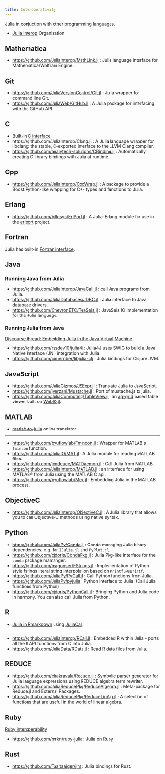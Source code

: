 ```yaml
---
title: Interoperativity
---
```


Julia in conjuction with other programming languages.

- [Julia Interop](https://github.com/JuliaInterop) Organization

## Mathematica

- https://github.com/JuliaInterop/MathLink.jl : Julia language interface for Mathematica/Wolfram Engine.

## Git

- https://github.com/JuliaVersionControl/Git.jl : Julia wrapper for command line Git.
- https://github.com/JuliaWeb/GitHub.jl : A Julia package for interfacing with the GitHub API.

## C

- Built-in [C interface](https://docs.julialang.org/en/v1/manual/calling-c-and-fortran-code/)
- https://github.com/JuliaInterop/Clang.jl : A Julia language wrapper for libclang: the stable, C-exported interface to the LLVM Clang compiler.
- https://github.com/analytech-solutions/CBinding.jl : Automatically creating C library bindings with Julia at runtime.

## Cpp

- https://github.com/JuliaInterop/CxxWrap.jl : A package to provide a Boost.Python-like wrapping for C+- types and functions to Julia.

## Erlang

- https://github.com/billosys/ErlPort.jl : A Julia-Erlang module for use in the [erlport](http://erlport.org) project.

## Fortran

Julia has built-in [Fortran interface](https://docs.julialang.org/en/v1/manual/calling-c-and-fortran-code/).

## Java

### Running Java from Julia

- https://github.com/JuliaInterop/JavaCall.jl : call Java programs from Julia.
- https://github.com/JuliaDatabases/JDBC.jl : Julia interface to Java database drivers.
- https://github.com/ChevronETC/TeaSeis.jl : JavaSeis IO implementation for the Julia language.

### Running Julia from Java

[Discourse thread: Embedding Julia in the Java Virtual Machine](https://discourse.julialang.org/t/embedding-julia-in-the-java-virtual-machine/51444).

- https://github.com/rssdev10/julia4j : Julia4J uses SWIG to build a Java Native Interface (JNI) integration with Julia.
- https://github.com/cnuernber/libjulia-clj : Julia bindings for Clojure JVM.

## JavaScript

- https://github.com/JuliaGizmos/JSExpr.jl : Translate Julia to JavaScript.
- https://github.com/jverzani/Mustache.jl : Port of mustache.js to julia.
- https://github.com/JuliaComputing/TableView.jl : an [ag-grid](https://www.ag-grid.com/) based table viewer built on [WebIO.jl](https://github.com/JuliaGizmos/WebIO.jl).

## MATLAB

- [matlab-to-julia](https://lakras.github.io/matlab-to-julia/) online translator.

---

- https://github.com/byuflowlab/Fmincon.jl : Wrapper for MATLAB's `fmincon` function.
- https://github.com/JuliaIO/MAT.jl : A Julia module for reading MATLAB files.
- https://github.com/jondeuce/MATDaemon.jl : Call Julia from MATLAB.
- https://github.com/JuliaInterop/MATLAB.jl : an interface for using MATLAB® from Julia using the MATLAB C api.
- https://github.com/byuflowlab/Mex.jl : Embedding Julia in the MATLAB process.

## ObjectiveC

- https://github.com/JuliaInterop/ObjectiveC.jl : A Julia library that allows you to call Objective-C methods using native syntax.

## Python

- https://github.com/JuliaPy/Conda.jl : Conda managing Julia binary dependencies. e.g. for `IJulia.jl` and `PyPlot.jl`.
- https://github.com/cjdoris/CondaPkg.jl : Julia Pkg-like interface for the `conda` package mamanger.
- https://github.com/magonser/FStrings.jl : Implementation of Python style [fsrings](https://peps.python.org/pep-0498/) literal string interpolation based on `Printf.@sprintf`.
- https://github.com/JuliaPy/PyCall.jl : Call Python functions from Julia.
- https://github.com/JuliaPy/pyjulia : Python interface to Julia. (Call Julia functions from Python)
- https://github.com/cjdoris/PythonCall.jl : Bringing Python and Julia code in harmony. You can also call Julia from Python.

## R

- [Julia in Rmarkdown](https://cran.r-project.org/web/packages/JuliaCall/vignettes/Julia_in_RMarkdown.html) using [JuliaCall](https://rpubs.com/Consistency/310507).

---

- https://github.com/JuliaInterop/RCall.jl : Embedded R within Julia - ports all the `R` API functions from C into Julia.
- https://github.com/JuliaData/RData.jl : Read R data files from Julia.

## REDUCE

- https://github.com/chakravala/Reduce.jl : Symbolic parser generator for Julia language expressions using REDUCE algebra term rewriter.
- https://github.com/JuliaReducePkg/ReduceAlgebra.jl : Meta-package for Reduce.jl and External Packages.
- https://github.com/JuliaReducePkg/ReduceLinAlg.jl : A selection of functions that are useful in the world of linear algebra.

## Ruby

[Ruby interoperability](https://github.com/arbox/ruby-interoperability)

- https://github.com/mrkn/ruby-julia : Julia on Ruby

## Rust

- https://github.com/Taaitaaiger/jlrs : Julia bindings for Rust.
